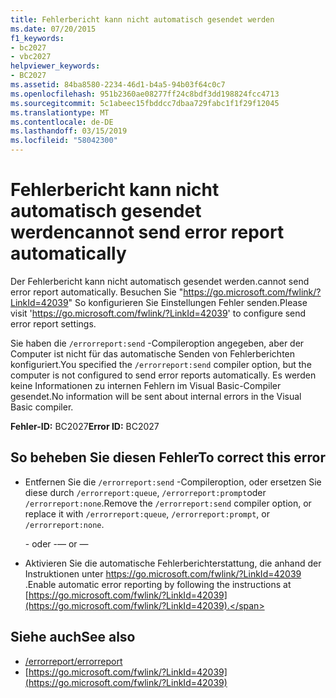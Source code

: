```yaml
---
title: Fehlerbericht kann nicht automatisch gesendet werden
ms.date: 07/20/2015
f1_keywords:
- bc2027
- vbc2027
helpviewer_keywords:
- BC2027
ms.assetid: 84ba8580-2234-46d1-b4a5-94b03f64c0c7
ms.openlocfilehash: 951b2360ae08277ff24c8bdf3dd198824fcc4713
ms.sourcegitcommit: 5c1abeec15fbddcc7dbaa729fabc1f1f29f12045
ms.translationtype: MT
ms.contentlocale: de-DE
ms.lasthandoff: 03/15/2019
ms.locfileid: "58042300"
---
```

# <a name="cannot-send-error-report-automatically"></a><span data-ttu-id="78be6-102">Fehlerbericht kann nicht automatisch gesendet werden</span><span class="sxs-lookup"><span data-stu-id="78be6-102">cannot send error report automatically</span></span>
<span data-ttu-id="78be6-103">Der Fehlerbericht kann nicht automatisch gesendet werden.</span><span class="sxs-lookup"><span data-stu-id="78be6-103">cannot send error report automatically.</span></span> <span data-ttu-id="78be6-104">Besuchen Sie "https://go.microsoft.com/fwlink/?LinkId=42039" So konfigurieren Sie Einstellungen Fehler senden.</span><span class="sxs-lookup"><span data-stu-id="78be6-104">Please visit 'https://go.microsoft.com/fwlink/?LinkId=42039' to configure send error report settings.</span></span>  
  
 <span data-ttu-id="78be6-105">Sie haben die `/errorreport:send` -Compileroption angegeben, aber der Computer ist nicht für das automatische Senden von Fehlerberichten konfiguriert.</span><span class="sxs-lookup"><span data-stu-id="78be6-105">You specified the `/errorreport:send` compiler option, but the computer is not configured to send error reports automatically.</span></span> <span data-ttu-id="78be6-106">Es werden keine Informationen zu internen Fehlern im Visual Basic-Compiler gesendet.</span><span class="sxs-lookup"><span data-stu-id="78be6-106">No information will be sent about internal errors in the Visual Basic compiler.</span></span>  
  
 <span data-ttu-id="78be6-107">**Fehler-ID:** BC2027</span><span class="sxs-lookup"><span data-stu-id="78be6-107">**Error ID:** BC2027</span></span>  
  
## <a name="to-correct-this-error"></a><span data-ttu-id="78be6-108">So beheben Sie diesen Fehler</span><span class="sxs-lookup"><span data-stu-id="78be6-108">To correct this error</span></span>  
  
-   <span data-ttu-id="78be6-109">Entfernen Sie die `/errorreport:send` -Compileroption, oder ersetzen Sie diese durch `/errorreport:queue`, `/errorreport:prompt`oder `/errorreport:none`.</span><span class="sxs-lookup"><span data-stu-id="78be6-109">Remove the `/errorreport:send` compiler option, or replace it with `/errorreport:queue`, `/errorreport:prompt`, or `/errorreport:none`.</span></span>  
  
     <span data-ttu-id="78be6-110">- oder -</span><span class="sxs-lookup"><span data-stu-id="78be6-110">— or —</span></span>  
  
-   <span data-ttu-id="78be6-111">Aktivieren Sie die automatische Fehlerberichterstattung, die anhand der Instruktionen unter [ https://go.microsoft.com/fwlink/?LinkId=42039 ](https://go.microsoft.com/fwlink/?LinkId=42039).</span><span class="sxs-lookup"><span data-stu-id="78be6-111">Enable automatic error reporting by following the instructions at [https://go.microsoft.com/fwlink/?LinkId=42039](https://go.microsoft.com/fwlink/?LinkId=42039).</span></span>  
  
## <a name="see-also"></a><span data-ttu-id="78be6-112">Siehe auch</span><span class="sxs-lookup"><span data-stu-id="78be6-112">See also</span></span>

- [<span data-ttu-id="78be6-113">/errorreport</span><span class="sxs-lookup"><span data-stu-id="78be6-113">/errorreport</span></span>](../../visual-basic/reference/command-line-compiler/errorreport.md)
- [https://go.microsoft.com/fwlink/?LinkId=42039](https://go.microsoft.com/fwlink/?LinkId=42039)
